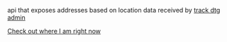 api that exposes addresses based on location data received by [track dtg admin](https://github.com/davidgruebl/track-dtg-admin)

[Check out where I am right now](http://track.dtg.sexy/api/address/last)